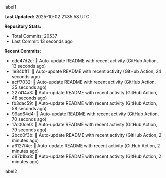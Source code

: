 
label1 
<!-- ACTIVITY_START -->
**Last Updated:** 2025-10-02 21:35:58 UTC

**Repository Stats:**
- Total Commits: 20537
- Last Commit: 13 seconds ago

**Recent Commits:**
- cdc47d2c: 🤖 Auto-update README with recent activity (GitHub Action, 13 seconds ago)
- 1e84bff1: 🤖 Auto-update README with recent activity (GitHub Action, 24 seconds ago)
- acff7032: 🤖 Auto-update README with recent activity (GitHub Action, 35 seconds ago)
- 227414a3: 🤖 Auto-update README with recent activity (GitHub Action, 48 seconds ago)
- fb3dac59: 🤖 Auto-update README with recent activity (GitHub Action, 58 seconds ago)
- 99ad64d4: 🤖 Auto-update README with recent activity (GitHub Action, 70 seconds ago)
- 17c00ce0: 🤖 Auto-update README with recent activity (GitHub Action, 79 seconds ago)
- 2bcd0f3b: 🤖 Auto-update README with recent activity (GitHub Action, 2 minutes ago)
- a6127f4e: 🤖 Auto-update README with recent activity (GitHub Action, 2 minutes ago)
- d87b1ba8: 🤖 Auto-update README with recent activity (GitHub Action, 2 minutes ago)
<!-- ACTIVITY_END -->

label2
